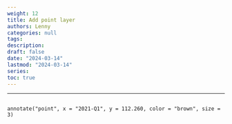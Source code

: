 ```yaml
---
weight: 12
title: Add point layer
authors: Lenny
categories: null
tags: 
description: 
draft: false
date: "2024-03-14"
lastmod: "2024-03-14"
series:
toc: true
---
```



<!--more-->
---

```

annotate("point", x = "2021-Q1", y = 112.260, color = "brown", size = 3)

```